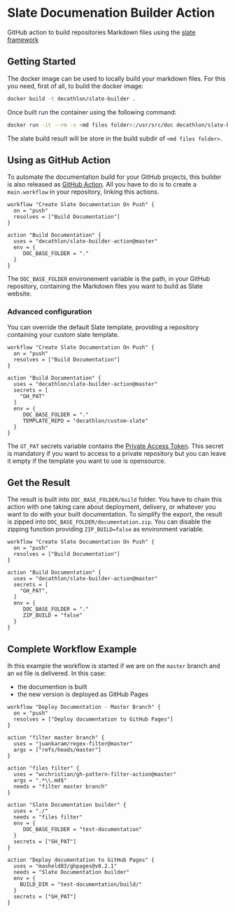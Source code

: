 # Slate Documenation Builder Action
GitHub action to build repositories Markdown files using the [slate framework](https://github.com/lord/slate)

## Getting Started
The docker image can be used to locally build your markdown files. For this you need, first of all, to build the docker image:

```bash
docker build -t decathlon/slate-builder .
```

Once built run the container using the following command:

```bash
docker run -it --rm -v <md files folder>:/usr/src/doc decathlon/slate-builder
```

The slate build result will be store in the build subdir of `<md files folder>`.

## Using as GitHub Action
To automate the documentation build for your GitHub projects, this builder is also released as [GitHub Action](https://github.com/features/actions).
All you have to do is to create a `main.workflow` in your repository, linking this actions.

```
workflow "Create Slate Documentation On Push" {
  on = "push"
  resolves = ["Build Documentation"]
}

action "Build Documentation" {
  uses = "decathlon/slate-builder-action@master"
  env = {
     DOC_BASE_FOLDER = "."
  }
}
```

The `DOC_BASE_FOLDER` environement variable is the path, in your GitHub repository, containing the Markdown files you want to build as Slate website.

### Advanced configuration
You can override the default Slate template, providing a repository containing your custom slate template.

```
workflow "Create Slate Documentation On Push" {
  on = "push"
  resolves = ["Build Documentation"]
}

action "Build Documentation" {
  uses = "decathlon/slate-builder-action@master"
  secrets = [
    "GH_PAT"
  ]
  env = {
     DOC_BASE_FOLDER = "."
     TEMPLATE_REPO = "decathlon/custom-slate"
  }
}
```

The `GT_PAT` secrets variable contains the [Private Access Token](https://help.github.com/en/articles/creating-a-personal-access-token-for-the-command-line). This secret is mandatory if you want to access to a private repository but you can leave it empty if the template you want to use is opensource.

## Get the Result
The result is built into `DOC_BASE_FOLDER/build` folder. You have to chain this action with one taking care about deployment, delivery, or whatever you want to do with your built documentation.
To simplify the export, the result is zipped into `DOC_BASE_FOLDER/documentation.zip`. You can disable the zipping function providing `ZIP_BUILD=false` as environment variable.

```
workflow "Create Slate Documentation On Push" {
  on = "push"
  resolves = ["Build Documentation"]
}

action "Build Documentation" {
  uses = "decathlon/slate-builder-action@master"
  secrets = [
    "GH_PAT",
  ]
  env = {
     DOC_BASE_FOLDER = "."
     ZIP_BUILD = "false"
  }
}
```

## Complete Workflow Example

Ih this example the workflow is started if we are on the `master` branch and an `md` file is delivered. In this case:
* the documention is built
* the new version is deployed as GitHub Pages

```
workflow "Deploy Documentation - Master Branch" {
  on = "push"
  resolves = ["Deploy documentation to GitHub Pages"]
}

action "filter master branch" {
  uses = "juankaram/regex-filter@master"
  args = ["refs/heads/master"]
}

action "files filter" {
  uses = "wcchristian/gh-pattern-filter-action@master"
  args = ".*\\.md$"
  needs = "filter master branch"
}

action "Slate Documentation builder" {
  uses = "./"
  needs = "files filter"
  env = {
     DOC_BASE_FOLDER = "test-documentation"
  }
  secrets = ["GH_PAT"]
}

action "Deploy documentation to GitHub Pages" {
  uses = "maxheld83/ghpages@v0.2.1"
  needs = "Slate Documentation builder"
  env = {
    BUILD_DIR = "test-documentation/build/"
  }
  secrets = ["GH_PAT"]
}
```

